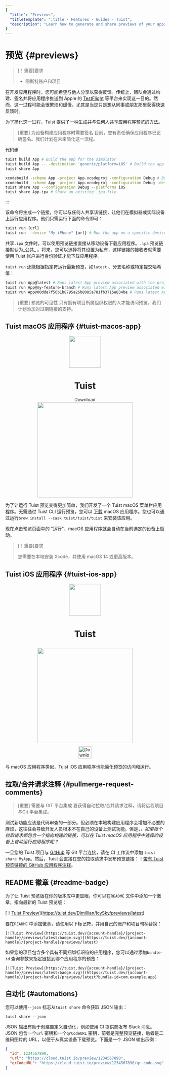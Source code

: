 ```yaml
---
{
  "title": "Previews",
  "titleTemplate": ":title · Features · Guides · Tuist",
  "description": "Learn how to generate and share previews of your apps with anyone."
}
---
```

# 预览 {#previews}

> [！重要]要求
> - <LocalizedLink href="/guides/server/accounts-and-projects">图斯特账户和项目</LocalizedLink>

在开发应用程序时，您可能希望与他人分享以获得反馈。传统上，团队会通过构建、签名并将应用程序推送到 Apple 的
[TestFlight](https://developer.apple.com/testflight/)
等平台来实现这一目的。然而，这一过程可能会很繁琐和缓慢，尤其是当您只是想从同事或朋友那里获得快速反馈时。

为了简化这一过程，Tuist 提供了一种生成并与任何人共享应用程序预览的方法。

> [重要] 为设备构建应用程序时需要签名 目前，您有责任确保应用程序已正确签名。我们计划在未来简化这一流程。

代码组
```bash [Tuist Project]
tuist build App # Build the app for the simulator
tuist build App -- -destination 'generic/platform=iOS' # Build the app for the device
tuist share App
```
```bash [Xcode Project]
xcodebuild -scheme App -project App.xcodeproj -configuration Debug # Build the app for the simulator
xcodebuild -scheme App -project App.xcodeproj -configuration Debug -destination 'generic/platform=iOS' # Build the app for the device
tuist share App --configuration Debug --platforms iOS
tuist share App.ipa # Share an existing .ipa file
```
:::

该命令将生成一个链接，你可以与任何人共享该链接，让他们在模拟器或实际设备上运行应用程序。他们只需运行下面的命令即可：

```bash
tuist run {url}
tuist run --device "My iPhone" {url} # Run the app on a specific device
```

共享`.ipa` 文件时，可以使用预览链接直接从移动设备下载应用程序。`.ipa` 预览链接默认为_公共_
。将来，您可以选择将其设置为私有，这样链接的接收者就需要使用 Tuist 帐户进行身份验证才能下载应用程序。

`tuist run` 还能根据指定符运行最新预览，如`latest` 、分支名称或特定提交哈希值：

```bash
tuist run App@latest # Runs latest App preview associated with the project's default branch
tuist run App@my-feature-branch # Runs latest App preview associated with a given branch
tuist run App@00dde7f56b1b8795a26b8085a781fb3715e834be # Runs latest App preview associated with a given git commit sha
```

> [重要] 预览的可见性 只有拥有项目所属组织权限的人才能访问预览。我们计划添加对过期链接的支持。

## Tuist macOS 应用程序 {#tuist-macos-app}

<div style="display: flex; flex-direction: column; align-items: center;">
    <img src="/logo.png" style="height: 100px;" />
    <h1>Tuist</h1>
    <a href="https://tuist.dev/download" style="text-decoration: none;">Download</a>
    <img src="/images/guides/features/menu-bar-app.png" style="width: 300px;" />
</div>

为了让运行 Tuist 预览变得更加简单，我们开发了一个 Tuist macOS 菜单栏应用程序。无需通过 Tuist CLI 运行预览，您可以
[下载](https://tuist.dev/download) macOS 应用程序。您也可以通过运行`brew install --cask
tuist/tuist/tuist` 来安装该应用。

现在点击预览页面中的 "运行"，macOS 应用程序就会自动在当前选定的设备上启动。

> [！重要]要求
> 
> 您需要在本地安装 Xcode，并使用 macOS 14 或更高版本。

## Tuist iOS 应用程序 {#tuist-ios-app}

<div style="display: flex; flex-direction: column; align-items: center;">
    <img src="/images/guides/features/ios-icon.png" style="height: 100px;" />
    <h1 style="padding-top: 2px;">Tuist</h1>
    <img src="/images/guides/features/tuist-app.png" style="width: 300px; padding-top: 8px;" />
    <a href="https://apps.apple.com/us/app/tuist/id6748460335" target="_blank" style="padding-top: 10px;">
        <img src="https://developer.apple.com/assets/elements/badges/download-on-the-app-store.svg" alt="Download on the App Store" style="height: 40px;">
    </a>
</div>

与 macOS 应用程序类似，Tuist iOS 应用程序也能简化预览的访问和运行。

## 拉取/合并请求注释 {#pullmerge-request-comments}

> [重要] 需要与 GIT 平台集成
> 要获得自动拉取/合并请求注释，请将<LocalizedLink href="/guides/server/accounts-and-projects">远程项目</LocalizedLink>与<LocalizedLink href="/guides/server/authentication">Git
> 平台</LocalizedLink>集成。

测试新功能应该是代码审查的一部分。但必须在本地构建应用程序会增加不必要的麻烦，这往往会导致开发人员根本不在自己的设备上测试功能。但是，*，如果每个拉取请求都包含一个指向构建的链接，可以在
Tuist macOS 应用程序中选择的设备上自动运行应用程序呢？*

一旦您的 Tuist 项目与 [GitHub](https://github.com) 等 Git 平台连接，请在 CI 工作流中添加
<LocalizedLink href="/cli/share">`tuist share MyApp`</LocalizedLink>。然后，Tuist
会直接在您的拉取请求中发布预览链接：！[带有 Tuist 预览链接的 GitHub
应用程序注释](/images/guides/features/github-app-with-preview.png)。

## README 徽章 {#readme-badge}

为了让 Tuist 预览版在你的版本库中更显眼，你可以在`README` 文件中添加一个徽章，指向最新的 Tuist 预览版：

[！[Tuist
Preview](https://tuist.dev/Dimillian/IcySky/previews/latest/badge.svg)](https://tuist.dev/Dimillian/IcySky/previews/latest)

要在`README` 中添加徽章，请使用以下标记符，并用自己的账户和项目句柄替换：
```
[![Tuist Preview](https://tuist.dev/{account-handle}/{project-handle}/previews/latest/badge.svg)](https://tuist.dev/{account-handle}/{project-handle}/previews/latest)
```

如果您的项目包含多个具有不同捆绑标识符的应用程序，您可以通过添加`bundle-id` 查询参数来指定链接到哪个应用程序的预览：
```
[![Tuist Preview](https://tuist.dev/{account-handle}/{project-handle}/previews/latest/badge.svg)](https://tuist.dev/{account-handle}/{project-handle}/previews/latest?bundle-id=com.example.app)
```

## 自动化 {#automations｝

您可以使用`--json` 标志从`tuist share` 命令获取 JSON 输出：
```
tuist share --json
```

JSON 输出有助于创建自定义自动化，例如使用 CI 提供商发布 Slack 消息。JSON 包含一个`url` 密钥和一个`qrCodeURL`
密钥，前者是完整预览链接，后者是二维码图片的 URL，以便于从真实设备下载预览。下面是一个 JSON 输出示例：
```json
{
  "id": 1234567890,
  "url": "https://cloud.tuist.io/preview/1234567890",
  "qrCodeURL": "https://cloud.tuist.io/preview/1234567890/qr-code.svg"
}
```
